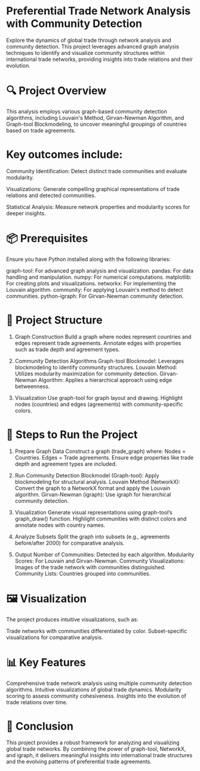 # Preferential Trade Network Analysis with Community Detection
Explore the dynamics of global trade through network analysis and community detection. This project leverages advanced graph analysis techniques to identify and visualize community structures within international trade networks, providing insights into trade relations and their evolution.

# 🔍 Project Overview
This analysis employs various graph-based community detection algorithms, including Louvain's Method, Girvan-Newman Algorithm, and Graph-tool Blockmodeling, to uncover meaningful groupings of countries based on trade agreements. 

# Key outcomes include:

Community Identification: Detect distinct trade communities and evaluate modularity.

Visualizations: Generate compelling graphical representations of trade relations and detected communities.

Statistical Analysis: Measure network properties and modularity scores for deeper insights.

# 📦 Prerequisites
Ensure you have Python installed along with the following libraries:

graph-tool: For advanced graph analysis and visualization.
pandas: For data handling and manipulation.
numpy: For numerical computations.
matplotlib: For creating plots and visualizations.
networkx: For implementing the Louvain algorithm.
community: For applying Louvain's method to detect communities.
python-igraph: For Girvan-Newman community detection.

# 📂 Project Structure
1. Graph Construction
Build a graph where nodes represent countries and edges represent trade agreements.
Annotate edges with properties such as trade depth and agreement types.

2. Community Detection Algorithms
Graph-tool Blockmodel: Leverages blockmodeling to identify community structures.
Louvain Method: Utilizes modularity maximization for community detection.
Girvan-Newman Algorithm: Applies a hierarchical approach using edge betweenness.

3. Visualization
Use graph-tool for graph layout and drawing.
Highlight nodes (countries) and edges (agreements) with community-specific colors.

# 🚀 Steps to Run the Project
1. Prepare Graph Data
Construct a graph (trade_graph) where:
Nodes = Countries.
Edges = Trade agreements.
Ensure edge properties like trade depth and agreement types are included.

2. Run Community Detection
Blockmodel (Graph-tool): Apply blockmodeling for structural analysis.
Louvain Method (NetworkX): Convert the graph to a NetworkX format and apply the Louvain algorithm.
Girvan-Newman (igraph): Use igraph for hierarchical community detection.
3. Visualization
Generate visual representations using graph-tool’s graph_draw() function.
Highlight communities with distinct colors and annotate nodes with country names.
4. Analyze Subsets
Split the graph into subsets (e.g., agreements before/after 2000) for comparative analysis.
5. Output
Number of Communities: Detected by each algorithm.
Modularity Scores: For Louvain and Girvan-Newman.
Community Visualizations: Images of the trade network with communities distinguished.
Community Lists: Countries grouped into communities.

# 🖼️ Visualization
The project produces intuitive visualizations, such as:

Trade networks with communities differentiated by color.
Subset-specific visualizations for comparative analysis.

# 📊 Key Features
Comprehensive trade network analysis using multiple community detection algorithms.
Intuitive visualizations of global trade dynamics.
Modularity scoring to assess community cohesiveness.
Insights into the evolution of trade relations over time.

# 🤝 Conclusion
This project provides a robust framework for analyzing and visualizing global trade networks. By combining the power of graph-tool, NetworkX, and igraph, it delivers meaningful insights into international trade structures and the evolving patterns of preferential trade agreements.

